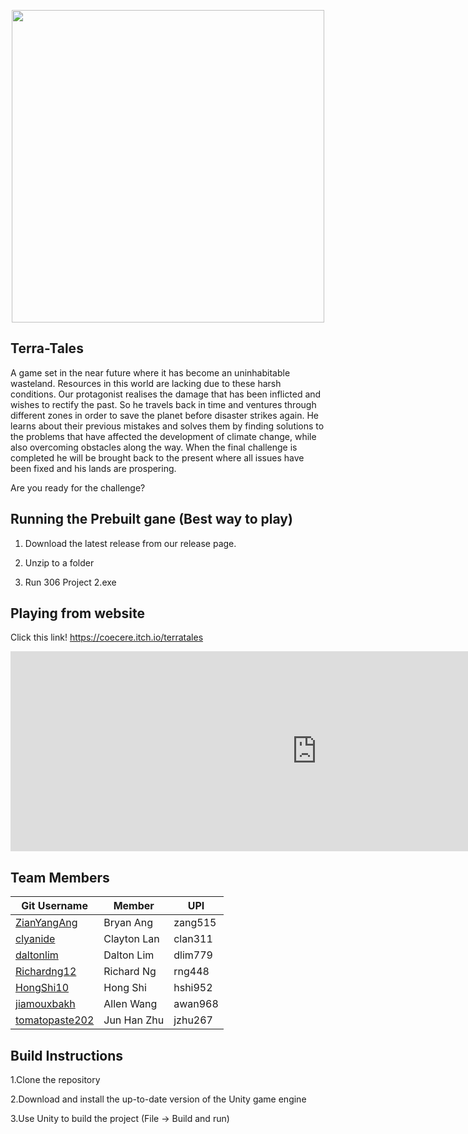 <p align="center"> 
<img src="https://github.com/daltonlim/SE306_Project_2/blob/master/Divergence_logo_light.png" width="500">
</p>

Terra-Tales 
-----
A game set in the near future where it has become an uninhabitable wasteland. Resources in this world are lacking due to these harsh conditions. Our protagonist realises the damage that has been inflicted and wishes to rectify the past. So he travels back in time and ventures through different zones in order to save the planet before disaster strikes again. He learns about their previous mistakes and solves them by finding solutions to the problems that have affected the development of climate
change, while also overcoming obstacles along the way. When the final challenge is completed he will be brought back to the present where all issues have been fixed and his lands are prospering.

Are you ready for the challenge?

Running the Prebuilt gane (Best way to play)
---
1. Download the latest release from our release page.

2. Unzip to a folder

3. Run 306 Project 2.exe

Playing from website
---
Click this link! https://coecere.itch.io/terratales

<iframe frameborder="0" src="https://itch.io/embed-upload/1727177?color=333333" allowfullscreen="" width="980" height="320"></iframe>

Team Members
---

|Git Username| Member  | UPI |
|---| --- | --- |
|[ZianYangAng](github,com/ZingYangAng)| Bryan Ang | zang515  |
|[clyanide](https://github.com/clyanide)| Clayton Lan | clan311  |
|[daltonlim](https://github.com/daltonlim)| Dalton Lim  | dlim779  |
|[Richardng12](https://github.com/Richardng12) | Richard Ng  | rng448  |
|[HongShi10](https://github.com/HongShi10)| Hong Shi  | hshi952  |
|[jiamouxbakh](https://github.com/jiamouxbakh)| Allen Wang  | awan968  |
|[tomatopaste202](https://github.com/tomatopaste202)| Jun Han Zhu  | jzhu267 |

Build Instructions
-----
1.Clone the repository

2.Download and install the up-to-date version of the Unity game engine

3.Use Unity to build the project (File -> Build and run)

